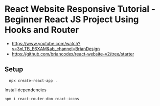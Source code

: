 # React Website Responsive Tutorial - Beginner React JS Project Using Hooks and Router
- https://www.youtube.com/watch?v=3nLTB_E6XAM&ab_channel=BrianDesign
- https://github.com/briancodex/react-website-v2/tree/starter

## Setup
```
  npx create-react-app .
```

Install dependencies
```
npm i react-router-dom react-icons
```


